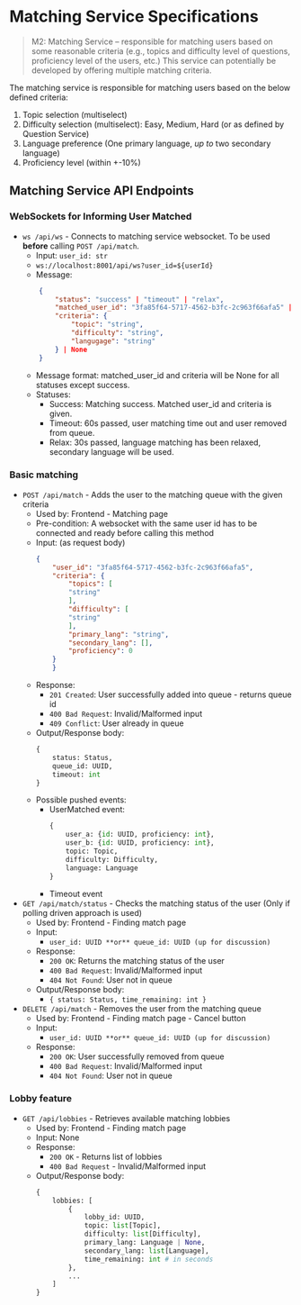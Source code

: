 # Matching Service Specifications
> M2: Matching Service – responsible for matching users based on some reasonable criteria (e.g., topics and difficulty level of questions, proficiency level of the users, etc.) This service can potentially be developed by offering multiple matching criteria.

The matching service is responsible for matching users based on the below defined criteria:
1. Topic selection (multiselect)
1. Difficulty selection (multiselect): Easy, Medium, Hard (or as defined by Question Service)
1. Language preference (One primary language, *up to* two secondary language)
1. Proficiency level (within +-10%)

## Matching Service API Endpoints
### WebSockets for Informing User Matched
- `ws /api/ws` - Connects to matching service websocket. To be used **before** calling `POST /api/match`.
    - Input: `user_id: str`
    - `ws://localhost:8001/api/ws?user_id=${userId}`
    - Message:
    ```json
        {
            "status": "success" | "timeout" | "relax",
            "matched_user_id": "3fa85f64-5717-4562-b3fc-2c963f66afa5" | None,
            "criteria": {
                "topic": "string",
                "difficulty": "string",
                "langugage": "string"
            } | None
        }
    ```
    - Message format: matched_user_id and criteria will be None for all statuses except success.
    - Statuses:
        - Success: Matching success. Matched user_id and criteria is given.
        - Timeout: 60s passed, user matching time out and user removed from queue.
        - Relax: 30s passed, language matching has been relaxed, secondary language will be used.

### Basic matching
- `POST /api/match` - Adds the user to the matching queue with the given criteria
    - Used by: Frontend - Matching page
    - Pre-condition: A websocket with the same user id has to be connected and ready before calling this method
    - Input: (as request body)
        ```json
        {
            "user_id": "3fa85f64-5717-4562-b3fc-2c963f66afa5",
            "criteria": {
                "topics": [
                "string"
                ],
                "difficulty": [
                "string"
                ],
                "primary_lang": "string",
                "secondary_lang": [],
                "proficiency": 0
            }
            }
        ```
    - Response:
        - `201 Created`: User successfully added into queue - returns queue id
        - `400 Bad Request`: Invalid/Malformed input
        - `409 Conflict`: User already in queue
    - Output/Response body:
        ```python
        {
            status: Status,
            queue_id: UUID,
            timeout: int
        }
        ```
    - Possible pushed events:
        - UserMatched event:
            ```python
            {
                user_a: {id: UUID, proficiency: int},
                user_b: {id: UUID, proficiency: int},
                topic: Topic,
                difficulty: Difficulty,
                language: Language
            }
            ```
        - Timeout event
- `GET /api/match/status` - Checks the matching status of the user (Only if polling driven approach is used)
    - Used by: Frontend - Finding match page
    - Input:
        - `user_id: UUID **or** queue_id: UUID (up for discussion)`
    - Response:
        - `200 OK`: Returns the matching status of the user
        - `400 Bad Request`: Invalid/Malformed input
        - `404 Not Found`: User not in queue
    - Output/Response body:
        - `{ status: Status, time_remaining: int }`
- `DELETE /api/match` - Removes the user from the matching queue
    - Used by: Frontend - Finding match page - Cancel button
    - Input:
        - `user_id: UUID **or** queue_id: UUID (up for discussion)`
    - Response:
        - `200 OK`: User successfully removed from queue
        - `400 Bad Request`: Invalid/Malformed input
        - `404 Not Found`: User not in queue
### Lobby feature
- `GET /api/lobbies` - Retrieves available matching lobbies
    - Used by: Frontend - Finding match page
    - Input: None
    - Response:
        - `200 OK` - Returns list of lobbies
        - `400 Bad Request` - Invalid/Malformed input
    - Output/Response body:
        ```python
        {
            lobbies: [
                {
                    lobby_id: UUID,
                    topic: list[Topic],
                    difficulty: list[Difficulty],
                    primary_lang: Language | None,
                    secondary_lang: list[Language],
                    time_remaining: int # in seconds
                },
                ...
            ]
        }

        ```
